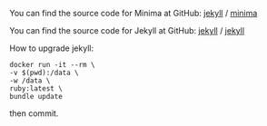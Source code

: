 You can find the source code for Minima at GitHub:
[jekyll][jekyll-organization] /
[minima](https://github.com/jekyll/minima)

You can find the source code for Jekyll at GitHub:
[jekyll][jekyll-organization] /
[jekyll](https://github.com/jekyll/jekyll)


[jekyll-organization]: https://github.com/jekyll

How to upgrade jekyll:
```
docker run -it --rm \
-v $(pwd):/data \
-w /data \
ruby:latest \
bundle update
```
then commit.
